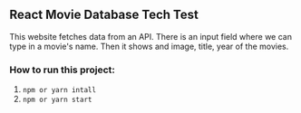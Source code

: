 ## React Movie Database Tech Test

This website fetches data from an API. There is an input field where we can type in a movie's name.
Then it shows and image, title, year of the movies. 

### How to run this project:

1. `npm or yarn intall` 
2. `npm or yarn start`